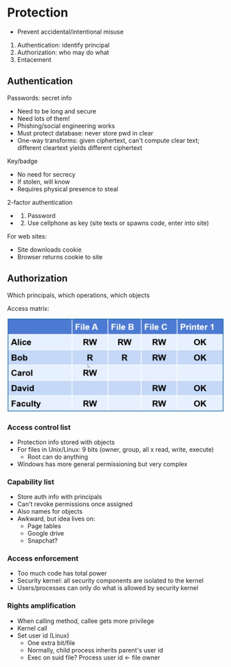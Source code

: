 # Protection
* Prevent accidental/intentional misuse

1. Authentication: identify principal
2. Authorization: who may do what
3. Entacement

## Authentication
Passwords: secret info
* Need to be long and secure
* Need lots of them!
* Phishing/social engineering works
* Must protect database: never store pwd in clear
* One-way transforms: given ciphertext, can't compute clear text; different cleartext yields different ciphertext

Key/badge
* No need for secrecy
* If stolen, will know
* Requires physical presence to steal

2-factor authentication
* 1. Password
* 2. Use cellphone as key (site texts or spawns code, enter into site)

For web sites:
* Site downloads cookie
* Browser returns cookie to site

## Authorization
Which principals, which operations, which objects

Access matrix:

![Access matrix](./img/2021-05-21-access-matrix.png)

### Access control list
* Protection info stored with objects
* For files in Unix/Linux: 9 bits (owner, group, all x read, write, execute)
    - Root can do anything
* Windows has more general permissioning but very complex

### Capability list
* Store auth info with principals
* Can't revoke permissions once assigned
* Also names for objects
* Awkward, but idea lives on:
    - Page tables
    - Google drive
    - Snapchat?

### Access enforcement
* Too much code has total power
* Security kernel: all security components are isolated to the kernel
* Users/processes can only do what is allowed by security kernel

### Rights amplification
* When calling method, callee gets more privilege
* Kernel call
* Set user id (Linux)
    - One extra bit/file
    - Normally, child process inherits parent's user id
    - Exec on suid file? Process user id <- file owner